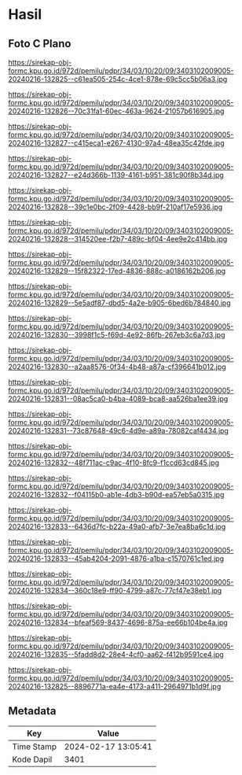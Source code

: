# Hasil

## Foto C Plano

https://sirekap-obj-formc.kpu.go.id/972d/pemilu/pdpr/34/03/10/20/09/3403102009005-20240216-132825--c61ea505-254c-4ce1-878e-69c5cc5b06a3.jpg

https://sirekap-obj-formc.kpu.go.id/972d/pemilu/pdpr/34/03/10/20/09/3403102009005-20240216-132826--70c31fa1-60ec-463a-9624-21057b616905.jpg

https://sirekap-obj-formc.kpu.go.id/972d/pemilu/pdpr/34/03/10/20/09/3403102009005-20240216-132827--c415eca1-e267-4130-97a4-48ea35c42fde.jpg

https://sirekap-obj-formc.kpu.go.id/972d/pemilu/pdpr/34/03/10/20/09/3403102009005-20240216-132827--e24d366b-1139-4161-b951-381c90f8b34d.jpg

https://sirekap-obj-formc.kpu.go.id/972d/pemilu/pdpr/34/03/10/20/09/3403102009005-20240216-132828--39c1e0bc-2f09-4428-bb9f-210af17e5936.jpg

https://sirekap-obj-formc.kpu.go.id/972d/pemilu/pdpr/34/03/10/20/09/3403102009005-20240216-132828--314520ee-f2b7-489c-bf04-4ee9e2c414bb.jpg

https://sirekap-obj-formc.kpu.go.id/972d/pemilu/pdpr/34/03/10/20/09/3403102009005-20240216-132829--15f82322-17ed-4836-888c-a0186162b206.jpg

https://sirekap-obj-formc.kpu.go.id/972d/pemilu/pdpr/34/03/10/20/09/3403102009005-20240216-132829--5e5adf87-dbd5-4a2e-b905-6bed6b784840.jpg

https://sirekap-obj-formc.kpu.go.id/972d/pemilu/pdpr/34/03/10/20/09/3403102009005-20240216-132830--3998f1c5-f69d-4e92-86fb-267eb3c6a7d3.jpg

https://sirekap-obj-formc.kpu.go.id/972d/pemilu/pdpr/34/03/10/20/09/3403102009005-20240216-132830--a2aa8576-0f34-4b48-a87a-cf396641b012.jpg

https://sirekap-obj-formc.kpu.go.id/972d/pemilu/pdpr/34/03/10/20/09/3403102009005-20240216-132831--08ac5ca0-b4ba-4089-bca8-aa526ba1ee39.jpg

https://sirekap-obj-formc.kpu.go.id/972d/pemilu/pdpr/34/03/10/20/09/3403102009005-20240216-132831--73c87648-49c6-4d9e-a89a-78082caf4434.jpg

https://sirekap-obj-formc.kpu.go.id/972d/pemilu/pdpr/34/03/10/20/09/3403102009005-20240216-132832--48f711ac-c9ac-4f10-8fc9-f1ccd63cd845.jpg

https://sirekap-obj-formc.kpu.go.id/972d/pemilu/pdpr/34/03/10/20/09/3403102009005-20240216-132832--f04115b0-ab1e-4db3-b90d-ea57eb5a0315.jpg

https://sirekap-obj-formc.kpu.go.id/972d/pemilu/pdpr/34/03/10/20/09/3403102009005-20240216-132833--6436d7fc-b22a-49a0-afb7-3e7ea8ba6c1d.jpg

https://sirekap-obj-formc.kpu.go.id/972d/pemilu/pdpr/34/03/10/20/09/3403102009005-20240216-132833--45ab4204-2091-4876-a1ba-c1570761c1ed.jpg

https://sirekap-obj-formc.kpu.go.id/972d/pemilu/pdpr/34/03/10/20/09/3403102009005-20240216-132834--360c18e9-ff90-4799-a87c-77cf47e38eb1.jpg

https://sirekap-obj-formc.kpu.go.id/972d/pemilu/pdpr/34/03/10/20/09/3403102009005-20240216-132834--bfeaf569-8437-4696-875a-ee66b104be4a.jpg

https://sirekap-obj-formc.kpu.go.id/972d/pemilu/pdpr/34/03/10/20/09/3403102009005-20240216-132835--5fadd8d2-28e4-4cf0-aa62-f412b9591ce4.jpg

https://sirekap-obj-formc.kpu.go.id/972d/pemilu/pdpr/34/03/10/20/09/3403102009005-20240216-132825--8896771a-ea4e-4173-a411-2964971b1d9f.jpg


## Metadata

| Key        | Value               |
| ---------- | ------------------- |
| Time Stamp | 2024-02-17 13:05:41 |
| Kode Dapil | 3401                |




